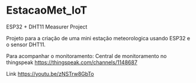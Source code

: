 # EstacaoMet_IoT

ESP32 + DHT11 Measurer Project

Projeto para a criação de uma mini estação meteorologica usando ESP32 e o sensor DHT11. 

Para acompanhar o monitoramento: Central de monitoramento no thingspeak https://thingspeak.com/channels/1148687

Link https://youtu.be/zNSTrw8GbTo

